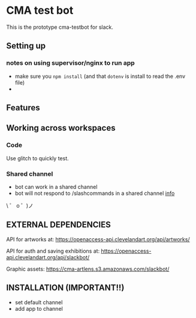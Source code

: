# CMA test bot

This is the prototype cma-testbot for slack.


## Setting up

### notes on using supervisor/nginx to run app

* make sure you `npm install` (and that `dotenv` is install to read the .env file)
* 

## Features


## Working across workspaces
### Code
Use glitch to quickly test.
### Shared channel 
- bot can work in a shared channel
- bot will not respond to /slashcommands in a shared channel [info](https://slack.com/help/articles/115004151203-A-guide-to-shared-channels)

\ ゜ o ゜)ノ

## EXTERNAL DEPENDENCIES

API for artworks at:
https://openaccess-api.clevelandart.org/api/artworks/

API for auth and saving exhibitions at:
https://openaccess-api.clevelandart.org/api/slackbot/

Graphic assets:
https://cma-artlens.s3.amazonaws.com/slackbot/

## INSTALLATION (IMPORTANT!!)

* set default channel
* add app to channel





